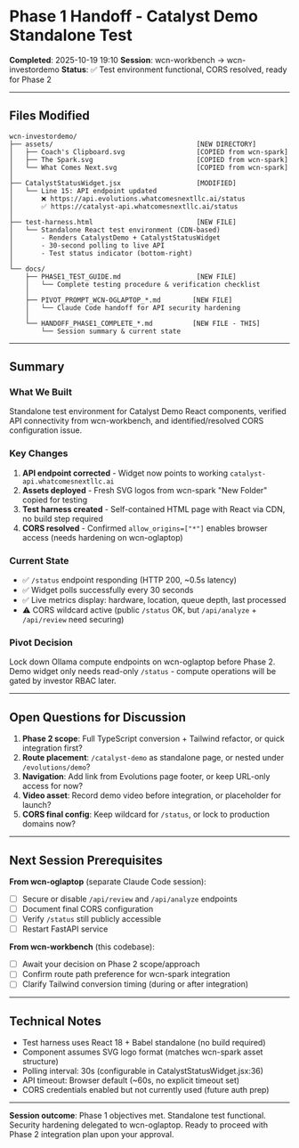 # Phase 1 Handoff - Catalyst Demo Standalone Test
**Completed**: 2025-10-19 19:10
**Session**: wcn-workbench → wcn-investordemo
**Status**: ✅ Test environment functional, CORS resolved, ready for Phase 2

---

## Files Modified

```
wcn-investordemo/
├── assets/                                    [NEW DIRECTORY]
│   ├── Coach's Clipboard.svg                  [COPIED from wcn-spark]
│   ├── The Spark.svg                          [COPIED from wcn-spark]
│   └── What Comes Next.svg                    [COPIED from wcn-spark]
│
├── CatalystStatusWidget.jsx                   [MODIFIED]
│   └── Line 15: API endpoint updated
│       ❌ https://api.evolutions.whatcomesnextllc.ai/status
│       ✅ https://catalyst-api.whatcomesnextllc.ai/status
│
├── test-harness.html                          [NEW FILE]
│   └── Standalone React test environment (CDN-based)
│       - Renders CatalystDemo + CatalystStatusWidget
│       - 30-second polling to live API
│       - Test status indicator (bottom-right)
│
└── docs/
    ├── PHASE1_TEST_GUIDE.md                   [NEW FILE]
    │   └── Complete testing procedure & verification checklist
    │
    ├── PIVOT_PROMPT_WCN-OGLAPTOP_*.md        [NEW FILE]
    │   └── Claude Code handoff for API security hardening
    │
    └── HANDOFF_PHASE1_COMPLETE_*.md          [NEW FILE - THIS]
        └── Session summary & current state
```

---

## Summary

### What We Built
Standalone test environment for Catalyst Demo React components, verified API connectivity from wcn-workbench, and identified/resolved CORS configuration issue.

### Key Changes
1. **API endpoint corrected** - Widget now points to working `catalyst-api.whatcomesnextllc.ai`
2. **Assets deployed** - Fresh SVG logos from wcn-spark "New Folder" copied for testing
3. **Test harness created** - Self-contained HTML page with React via CDN, no build step required
4. **CORS resolved** - Confirmed `allow_origins=["*"]` enables browser access (needs hardening on wcn-oglaptop)

### Current State
- ✅ `/status` endpoint responding (HTTP 200, ~0.5s latency)
- ✅ Widget polls successfully every 30 seconds
- ✅ Live metrics display: hardware, location, queue depth, last processed
- ⚠️ CORS wildcard active (public `/status` OK, but `/api/analyze` + `/api/review` need securing)

### Pivot Decision
Lock down Ollama compute endpoints on wcn-oglaptop before Phase 2. Demo widget only needs read-only `/status` - compute operations will be gated by investor RBAC later.

---

## Open Questions for Discussion

1. **Phase 2 scope**: Full TypeScript conversion + Tailwind refactor, or quick integration first?
2. **Route placement**: `/catalyst-demo` as standalone page, or nested under `/evolutions/demo`?
3. **Navigation**: Add link from Evolutions page footer, or keep URL-only access for now?
4. **Video asset**: Record demo video before integration, or placeholder for launch?
5. **CORS final config**: Keep wildcard for `/status`, or lock to production domains now?

---

## Next Session Prerequisites

**From wcn-oglaptop** (separate Claude Code session):
- [ ] Secure or disable `/api/review` and `/api/analyze` endpoints
- [ ] Document final CORS configuration
- [ ] Verify `/status` still publicly accessible
- [ ] Restart FastAPI service

**From wcn-workbench** (this codebase):
- [ ] Await your decision on Phase 2 scope/approach
- [ ] Confirm route path preference for wcn-spark integration
- [ ] Clarify Tailwind conversion timing (during or after integration)

---

## Technical Notes

- Test harness uses React 18 + Babel standalone (no build required)
- Component assumes SVG logo format (matches wcn-spark asset structure)
- Polling interval: 30s (configurable in CatalystStatusWidget.jsx:36)
- API timeout: Browser default (~60s, no explicit timeout set)
- CORS credentials enabled but not currently used (future auth prep)

---

**Session outcome**: Phase 1 objectives met. Standalone test functional. Security hardening delegated to wcn-oglaptop. Ready to proceed with Phase 2 integration plan upon your approval.
